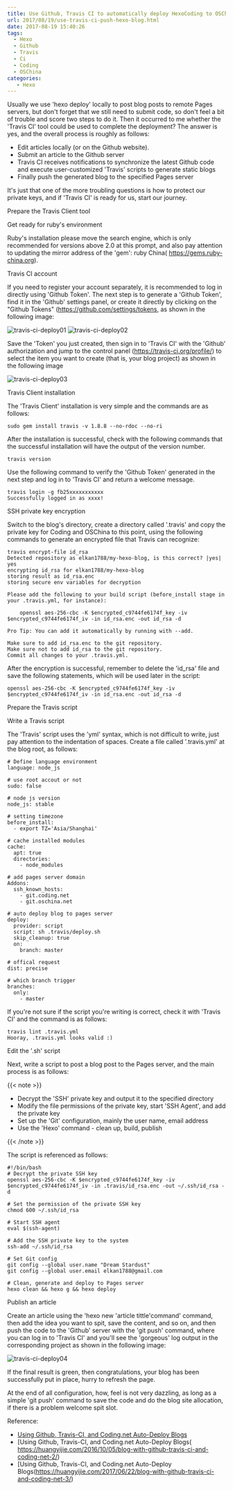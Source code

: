 ```yaml
---
title: Use Github, Travis CI to automatically deploy HexoCoding to OSChina Server
url: 2017/08/19/use-travis-ci-push-hexo-blog.html
date: 2017-08-19 15:40:26
tags:
  - Hexo
  - Github
  - Travis
  - Ci
  - Coding
  - OSChina
categories:
   - Hexo
---
```


Usually we use 'hexo deploy' locally to post blog posts to remote Pages servers, but don't forget that we still need to submit code, so don't feel a bit of trouble and score two steps to do it. Then it occurred to me whether the 'Travis CI' tool could be used to complete the deployment? The answer is yes, and the overall process is roughly as follows:


 - Edit articles locally (or on the Github website).
 - Submit an article to the Github server
 - Travis CI receives notifications to synchronize the latest Github code and execute user-customized 'Travis' scripts to generate static blogs
 - Finally push the generated blog to the specified Pages server


It's just that one of the more troubling questions is how to protect our private keys, and if 'Travis CI' is ready for us, start our journey. 

<!--more-->

Prepare the Travis Client tool

Get ready for ruby's environment

Ruby's installation please move the search engine, which is only recommended for versions above 2.0 at this prompt, and also pay attention to updating the mirror address of the 'gem': ruby China( https://gems.ruby-china.org).

Travis CI account

If you need to register your account separately, it is recommended to log in directly using 'Github Token'. The next step is to generate a 'Github Token', find it in the 'Github' settings panel, or create it directly by clicking on the "Github Tokens" (https://github.com/settings/tokens, as shown in the following image:

![travis-ci-deploy01](//lisenhui.gitee.io/imgs/blog/2017/08-19-travis-ci-deploy01.png)
![travis-ci-deploy02](//lisenhui.gitee.io/imgs/blog/2017/08-19-travis-ci-deploy02.png)

Save the 'Token' you just created, then sign in to 'Travis CI' with the 'Github' authorization and jump to the control panel (https://travis-ci.org/profile/) to select the item you want to create (that is, your blog project) as shown in the following image

![travis-ci-deploy03](//lisenhui.gitee.io/imgs/blog/2017/08-19-travis-ci-deploy03.png)

Travis Client installation

The 'Travis Client' installation is very simple and the commands are as follows:

```
sudo gem install travis -v 1.8.8 --no-rdoc --no-ri
```

After the installation is successful, check with the following commands that the successful installation will have the output of the version number.

```
travis version
```

Use the following command to verify the 'Github Token' generated in the next step and log in to 'Travis CI' and return a welcome message. 

```
travis login -g fb25xxxxxxxxxxx
Successfully logged in as xxxx!
```

SSH private key encryption

Switch to the blog's directory, create a directory called '.travis' and copy the private key for Coding and OSChina to this point, using the following commands to generate an encrypted file that Travis can recognize:

```
travis encrypt-file id_rsa 
Detected repository as elkan1788/my-hexo-blog, is this correct? |yes| yes
encrypting id_rsa for elkan1788/my-hexo-blog
storing result as id_rsa.enc
storing secure env variables for decryption

Please add the following to your build script (before_install stage in your .travis.yml, for instance):

    openssl aes-256-cbc -K $encrypted_c9744fe6174f_key -iv $encrypted_c9744fe6174f_iv -in id_rsa.enc -out id_rsa -d

Pro Tip: You can add it automatically by running with --add.

Make sure to add id_rsa.enc to the git repository.
Make sure not to add id_rsa to the git repository.
Commit all changes to your .travis.yml.

```

After the encryption is successful, remember to delete the 'id_rsa' file and save the following statements, which will be used later in the script:

```
openssl aes-256-cbc -K $encrypted_c9744fe6174f_key -iv $encrypted_c9744fe6174f_iv -in id_rsa.enc -out id_rsa -d
```

Prepare the Travis script

Write a Travis script

The 'Travis' script uses the 'yml' syntax, which is not difficult to write, just pay attention to the indentation of spaces. Create a file called '.travis.yml' at the blog root, as follows:

```
# Define language environment
language: node_js

# use root accout or not
sudo: false

# node js version
node_js: stable

# setting timezone
before_install:
  - export TZ='Asia/Shanghai'

# cache installed modules
cache:
  apt: true
  directories:
    - node_modules

# add pages server domain
Addons:
  ssh_known_hosts:
    - git.coding.net
    - git.oschina.net

# auto deploy blog to pages server
deploy:
  provider: script
  script: sh .travis/deploy.sh
  skip_cleanup: true
  on:
    branch: master

# offical request
dist: precise

# which branch trigger  
branches:
  only:
    - master
```

If you're not sure if the script you're writing is correct, check it with 'Travis CI' and the command is as follows:

```
travis lint .travis.yml 
Hooray, .travis.yml looks valid :)
```

Edit the '.sh' script

Next, write a script to post a blog post to the Pages server, and the main process is as follows:

{{< note >}}

- Decrypt the 'SSH' private key and output it to the specified directory
- Modify the file permissions of the private key, start 'SSH Agent', and add the private key
- Set up the 'Git' configuration, mainly the user name, email address
- Use the 'Hexo' command - clean up, build, publish

{{< /note >}}

The script is referenced as follows:

```
#!/bin/bash
# Decrypt the private SSH key
openssl aes-256-cbc -K $encrypted_c9744fe6174f_key -iv $encrypted_c9744fe6174f_iv -in .travis/id_rsa.enc -out ~/.ssh/id_rsa -d

# Set the permission of the private SSH key
chmod 600 ~/.ssh/id_rsa

# Start SSH agent
eval $(ssh-agent)

# Add the SSH private key to the system
ssh-add ~/.ssh/id_rsa

# Set Git config
git config --global user.name "Dream Stardust"
git config --global user.email elkan1788@gmail.com

# Clean, generate and deploy to Pages server
hexo clean && hexo g && hexo deploy

```

Publish an article

Create an article using the 'hexo new 'article tittle'command' command, then add the idea you want to spit, save the content, and so on, and then push the code to the 'Github' server with the 'git push' command, where you can log in to 'Travis CI' and you'll see the 'gorgeous' log output in the corresponding project as shown in the following image:

![travis-ci-deploy04](//lisenhui.gitee.io/imgs/blog/2017/08-19-travis-ci-deploy04.png)

If the final result is green, then congratulations, your blog has been successfully put in place, hurry to refresh the page.


At the end of all configuration, how, feel is not very dazzling, as long as a simple 'git push' command to save the code and do the blog site allocation, if there is a problem welcome spit slot. 


Reference:

- [Using Github, Travis-CI, and Coding.net Auto-Deploy Blogs](https://huangyijie.com/2016/09/20/blog-with-github-travis-ci-and-coding-net-1/)
- [Using Github, Travis-CI, and Coding.net Auto-Deploy Blogs( https://huangyijie.com/2016/10/05/blog-with-github-travis-ci-and-coding-net-2/)
- [Using Github, Travis-CI, and Coding.net Auto-Deploy Blogs(https://huangyijie.com/2017/06/22/blog-with-github-travis-ci-and-coding-net-3/)

